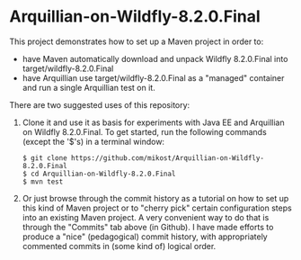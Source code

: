 # Arquillian-on-Wildfly-8.2.0.Final
This project demonstrates how to set up a Maven project in order to:
- have Maven automatically download and unpack Wildfly 8.2.0.Final into target/wildfly-8.2.0.Final
- have Arquillian use target/wildfly-8.2.0.Final as a "managed" container and run a single Arquillian test on it.

There are two suggested uses of this repository:
 1. Clone it and use it as basis for experiments with Java EE and Arquillian on Wildfly 8.2.0.Final. To get started, run the following commands (except the '$'s) in a terminal window:

        $ git clone https://github.com/mikost/Arquillian-on-Wildfly-8.2.0.Final
        $ cd Arquillian-on-Wildfly-8.2.0.Final
        $ mvn test

 2. Or just browse through the commit history as a tutorial on how to set up this kind of Maven project or to "cherry pick" certain configuration steps into an existing Maven project.
A very convenient way to do that is through the "Commits" tab above (in Github).
I have made efforts to produce a "nice" (pedagogical) commit history, with appropriately commented commits in (some kind of) logical order.

